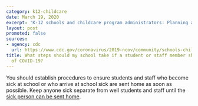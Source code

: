 ```yaml
---
category: k12-childcare
date: March 19, 2020
excerpt: 'K-12 schools and childcare program administrators: Planning and preparedness'
layout: post
promoted: false
sources:
- agency: cdc
  url: https://www.cdc.gov/coronavirus/2019-ncov/community/schools-childcare/schools-faq.html
title: What steps should my school take if a student or staff member shows symptoms
  of COVID-19?
---
```


You should establish procedures to ensure students and staff who become sick at school or who arrive at school sick are sent home as soon as possible. Keep anyone sick separate from well students and staff until the [sick person can be sent home](https://www.cdc.gov/coronavirus/2019-ncov/if-you-are-sick/steps-when-sick.html).